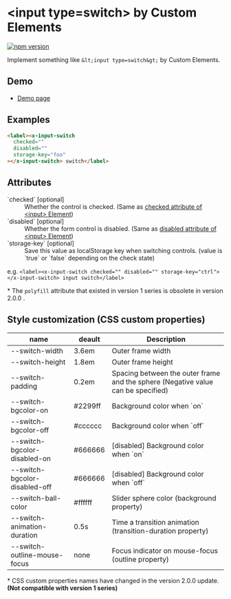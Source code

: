 # &lt;input type=switch&gt; by Custom Elements

[![npm version](https://badge.fury.io/js/%40saekitominaga%2Fcustomelements-input-switch.svg)](https://badge.fury.io/js/%40saekitominaga%2Fcustomelements-input-switch)

Implement something like `&lt;input type=switch&gt;` by Custom Elements.

## Demo

- [Demo page](https://saekitominaga.github.io/customelements-input-switch/demo.html)

## Examples

```HTML
<label><x-input-switch
  checked=""
  disabled=""
  storage-key="foo"
></x-input-switch> switch</label>
```

## Attributes

<dl>
<dt>`checked` [optional]</dt>
<dd>Whether the control is checked. (Same as <a href="https://html.spec.whatwg.org/multipage/input.html#attr-input-checked">checked attribute of &lt;input&gt; Element</a>)</dd>
<dt>`disabled` [optional]</dt>
<dd>Whether the form control is disabled. (Same as <a href="https://html.spec.whatwg.org/multipage/form-control-infrastructure.html#attr-fe-disabled">disabled attribute of &lt;input&gt; Element</a>)</dd>
<dt>`storage-key` [optional]</dt>
<dd>Save this value as localStorage key when switching controls. (value is `true` or `false` depending on the check state)</dd>
</dl>

e.g. `<label><x-input-switch checked="" disabled="" storage-key="ctrl"></x-input-switch> input switch</label>`

\* The `polyfill` attribute that existed in version 1 series is obsolete in version 2.0.0 .

## Style customization (CSS custom properties)

| name | deault | Description |
|-|-|-|
| --switch-width | 3.6em | Outer frame width |
| --switch-height | 1.8em | Outer frame height |
| --switch-padding | 0.2em | Spacing between the outer frame and the sphere (Negative value can be specified) |
| --switch-bgcolor-on | #2299ff | Background color when \`on\` |
| --switch-bgcolor-off | #cccccc | Background color when \`off\` |
| --switch-bgcolor-disabled-on | #666666 | [disabled] Background color when \`on\` |
| --switch-bgcolor-disabled-off | #666666 | [disabled] Background color when \`off\` |
| --switch-ball-color | #ffffff | Slider sphere color (background property) |
| --switch-animation-duration | 0.5s | Time a transition animation (transition-duration property) |
| --switch-outline-mouse-focus | none | Focus indicator on mouse-focus (outline property) |

\* CSS custom properties names have changed in the version 2.0.0 update. **(Not compatible with version 1 series)**
